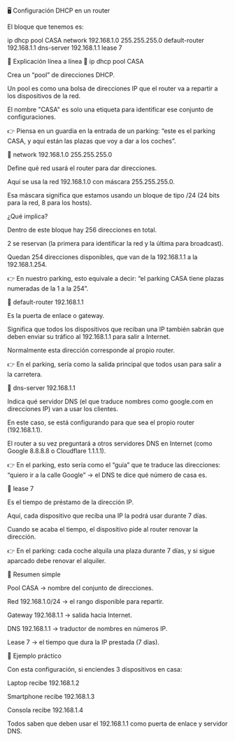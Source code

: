 🖥️ Configuración DHCP en un router

El bloque que tenemos es:

ip dhcp pool CASA
 network 192.168.1.0 255.255.255.0
 default-router 192.168.1.1
 dns-server 192.168.1.1
 lease 7

📌 Explicación línea a línea
🔹 ip dhcp pool CASA

Crea un “pool” de direcciones DHCP.

Un pool es como una bolsa de direcciones IP que el router va a repartir a los dispositivos de la red.

El nombre "CASA" es solo una etiqueta para identificar ese conjunto de configuraciones.

👉 Piensa en un guardia en la entrada de un parking: “este es el parking CASA, y aquí están las plazas que voy a dar a los coches”.

🔹 network 192.168.1.0 255.255.255.0

Define qué red usará el router para dar direcciones.

Aquí se usa la red 192.168.1.0 con máscara 255.255.255.0.

Esa máscara significa que estamos usando un bloque de tipo /24 (24 bits para la red, 8 para los hosts).

¿Qué implica?

Dentro de este bloque hay 256 direcciones en total.

2 se reservan (la primera para identificar la red y la última para broadcast).

Quedan 254 direcciones disponibles, que van de la 192.168.1.1 a la 192.168.1.254.

👉 En nuestro parking, esto equivale a decir: “el parking CASA tiene plazas numeradas de la 1 a la 254”.

🔹 default-router 192.168.1.1

Es la puerta de enlace o gateway.

Significa que todos los dispositivos que reciban una IP también sabrán que deben enviar su tráfico al 192.168.1.1 para salir a Internet.

Normalmente esta dirección corresponde al propio router.

👉 En el parking, sería como la salida principal que todos usan para salir a la carretera.

🔹 dns-server 192.168.1.1

Indica qué servidor DNS (el que traduce nombres como google.com en direcciones IP) van a usar los clientes.

En este caso, se está configurando para que sea el propio router (192.168.1.1).

El router a su vez preguntará a otros servidores DNS en Internet (como Google 8.8.8.8 o Cloudflare 1.1.1.1).

👉 En el parking, esto sería como el “guía” que te traduce las direcciones: “quiero ir a la calle Google” → el DNS te dice qué número de casa es.

🔹 lease 7

Es el tiempo de préstamo de la dirección IP.

Aquí, cada dispositivo que reciba una IP la podrá usar durante 7 días.

Cuando se acaba el tiempo, el dispositivo pide al router renovar la dirección.

👉 En el parking: cada coche alquila una plaza durante 7 días, y si sigue aparcado debe renovar el alquiler.

📝 Resumen simple

Pool CASA → nombre del conjunto de direcciones.

Red 192.168.1.0/24 → el rango disponible para repartir.

Gateway 192.168.1.1 → salida hacia Internet.

DNS 192.168.1.1 → traductor de nombres en números IP.

Lease 7 → el tiempo que dura la IP prestada (7 días).

🚀 Ejemplo práctico

Con esta configuración, si enciendes 3 dispositivos en casa:

Laptop recibe 192.168.1.2

Smartphone recibe 192.168.1.3

Consola recibe 192.168.1.4

Todos saben que deben usar el 192.168.1.1 como puerta de enlace y servidor DNS.